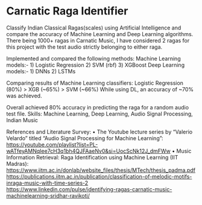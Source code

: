 # Carnatic Raga Identifier
Classify Indian Classical Ragas(scales) using Artificial Intelligence and compare the accuracy of Machine Learning and Deep Learning algorithms. There being 1000+ ragas in Carnatic Music, I have considered 2 ragas for this project with the test audio strictly belonging to either raga. 

Implemented and compared the following methods: 
Machine Learning models:- 1) Logistic Regression 2) SVM (rbf) 3) XGBoost
Deep Learning models:- 1) DNNs 2) LSTMs 

Comparing results of Machine Learning classifiers: 
Logistic Regression (80%) > XGB (~65%) > SVM (~66%) 
While using DL, an accuracy of ~70% was achieved.

Overall achieved 80% accuracy in predicting the raga for a random audio test file. 
Skills: Machine Learning, Deep Learning, Audio Signal Processing, Indian Music

References and Literature Survey:
• The Youtube lecture series by “Valerio Velardo” titled “Audio Signal Processing
for Machine Learning”: https://youtube.com/playlist?list=PL-wATfeyAMNqIee7cH3q1bh4QJFAaeNv0&si=UocScNk12J_dmFWw 
• Music Information Retrieval: Raga Identification using Machine Learning (IIT
Madras):
https://www.iitm.ac.in/donlab/website_files/thesis/MTech/thesis_padma.pdf
https://publications.iitm.ac.in/publication/classification-of-melodic-motifs-inraga-music-with-time-series-2
https://www.linkedin.com/pulse/identifying-ragas-carnatic-music-machinelearning-sridhar-ravikoti/
